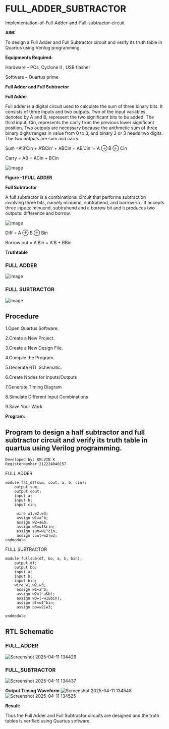 # FULL_ADDER_SUBTRACTOR

Implementation-of-Full-Adder-and-Full-subtractor-circuit

**AIM:**

To design a Full Adder and Full Subtractor circuit and verify its truth table in Quartus using Verilog programming.

**Equipments Required:**

Hardware – PCs, Cyclone II , USB flasher

Software – Quartus prime

**Full Adder and Full Subtractor**

**Full Adder**

Full adder is a digital circuit used to calculate the sum of three binary bits. It consists of three inputs and two outputs. Two of the input variables, denoted by A and B, represent the two significant bits to be added. The third input, Cin, represents the carry from the previous lower significant position. Two outputs are necessary because the arithmetic sum of three binary digits ranges in value from 0 to 3, and binary 2 or 3 needs two digits. The two outputs are sum and carry.

Sum =A’B’Cin + A’BCin’ + ABCin + AB’Cin’ = A ⊕ B ⊕ Cin 

Carry = AB + ACin + BCin

![image](https://github.com/naavaneetha/FULL_ADDER_SUBTRACTOR/assets/154305477/0f30ba51-5ffb-4198-845f-18e054f675e7)

**Figure -1 FULL ADDER**

**Full Subtractor**

A full subtractor is a combinational circuit that performs subtraction involving three bits, namely minuend, subtrahend, and borrow-in . It accepts three inputs: minuend, subtrahend and a borrow bit and it produces two outputs: difference and borrow.

![image](https://github.com/naavaneetha/FULL_ADDER_SUBTRACTOR/assets/154305477/02b24f51-ab51-4304-9ad6-7b81ffc1ead5)

Diff = A ⊕ B ⊕ Bin 

Borrow out = A'Bin + A'B + BBin

**Truthtable**
### FULL ADDER
![image](https://github.com/user-attachments/assets/5e3486b4-8d0e-438e-9bea-93cba27e24b9)

### FULL SUBTRACTOR
![image](https://github.com/user-attachments/assets/bf0954ef-e8db-414a-a9f9-92530d5779e0)

## Procedure

1.Open Quartus Software.

2.Create a New Project.

3.Create a New Design File.

4.Compile the Program.

5.Generate RTL Schematic.

6.Create Nodes for Inputs/Outputs

7.Generate Timing Diagram

8.Simulate Different Input Combinations

9.Save Your Work


**Program:**

## Program to design a half subtractor and full subtractor circuit and verify its truth table in quartus using Verilog programming.
```
Developed by: KELVIN K
RegisterNumber:212224040157
```
FULL ADDER
```
module fa1_df(sum, cout, a, b, cin);
    output sum;
    output cout;
    input a;
    input b;
    input cin;

	 wire w1,w2,w3;
	 assign w1=a^b;
	 assign w2=a&b;
	 assign w3=w1&cin;
	 assign sum=w1^cin;
	 assign cout=w2|w3;
endmodule
```
FULL SUBTRACTOR
```
module fullsub(df, bo, a, b, bin);
    output df;
    output bo;
    input a;
    input b;
    input bin;
	wire w1,w2,w3;
	 assign w1=a^b;
	 assign w2=(~a&b);
	 assign w3=(~w1&bin);
	 assign df=w1^bin;
	 assign bo=w2|w3;

endmodule
```

## RTL Schematic
### FULL_ADDER
![Screenshot 2025-04-11 134429](https://github.com/user-attachments/assets/3ff00ed4-4602-4177-b2c6-db3621b9ab11)
### FULL_SUBTRACTOR
![Screenshot 2025-04-11 134437](https://github.com/user-attachments/assets/ae4c59b3-5c17-40d9-87ee-339947e1058d)


**Output Timing Waveform**
![Screenshot 2025-04-11 134548](https://github.com/user-attachments/assets/926bb21d-3637-4db3-a43a-80e95e790756)
![Screenshot 2025-04-11 134525](https://github.com/user-attachments/assets/96e41934-f130-4b46-85d0-3841be976fff)

**Result:**

Thus the Full Adder and Full Subtractor circuits are designed and the truth tables is verified using Quartus software.



